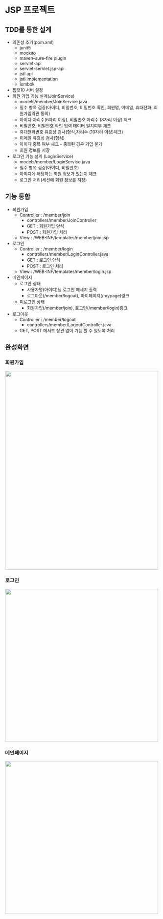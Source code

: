 # JSP 프로젝트

## TDD를 통한 설계
- 의존성 추가(pom.xml)
    - junit5
    - mockito
    - maven-sure-fire plugin
    - servlet-api
    - servlet-servlet.jsp-api
    - jstl api
    - jstl implementation
    - lombok
- 톰캣10 서버 설정
- 회원 가입 기능 설계(JoinService)
   - models/member/JoinService.java
   - 필수 항목 검증(아이디, 비밀번호, 비밀번호 확인, 회원명, 이메일, 휴대전화, 회원가입약관 동의)
   - 아이디 자리수(6자리 이상), 비밀번호 자리수 (8자리 이상) 체크
   - 비밀번호, 비밀번호 확인 입력 데이터 일치여부 체크
   - 휴대전화번호 유효성 검사(형식,자리수 (10자리 이상)체크)
   - 이메일 유효성 검사(형식)
   - 아이디 중복 여부 체크 - 중복된 경우 가입 불가
   - 회원 정보를 저장
- 로그인 기능 설계 (LoginService)
  -  models/member/LoginService.java
  - 필수 항목 검증(아이디, 비밀번호)
  - 아이디에 해당하는 회원 정보가 있는지 체크
  - 로그인 처리(세션에 회원 정보를 저장)


## 기능 통합
- 회원가입 
  -  Controller : /member/join
      - controllers/member/JoinController
      - GET : 회원가입 양식
      - POST : 회원가입 처리
  - View : /WEB-INF/templates/member/join.jsp
- 로그인 
  -  Controller : /member/login
      - controllers/member/LoginController.java
      - GET : 로그인 양식
      - POST : 로그인 처리
  - View : /WEB-INF/templates/member/login.jsp 
- 메인페이지    
  - 로그인 상태
    - 사용자명(아이디)님 로그인 메세지 출력
    - 로그아웃(/member/logout), 마이페이지(/mypage)링크
  - 미로그인 상태
    - 회원가입(/member/join), 로그인(/member/login)링크
- 로그아웃
  - Controller : /member/logout
    - controllers/member/LogoutController.java
  - GET, POST 메서드 상관 없이 기능 할 수 있도록 처리



## 완성화면
### 회원가입
<img src="https://github.com/somi9954/JSP_project/assets/137499604/e3aad281-fdf9-433f-9e18-636a5bdb7e63" width="500" height="650" />

### 로그인
<img src="https://github.com/somi9954/JSP_project/assets/137499604/11c2fe18-80c0-4d7f-b586-24c5b14ccca3" width="500" height="500" />

### 메인페이지
<img src="https://github.com/somi9954/JSP_project/assets/137499604/fa65e9d0-e558-4981-b976-f7cde4e82502" width="500" height="500" />
